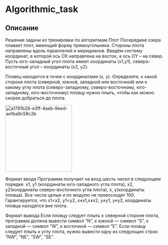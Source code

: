 # Algorithmic_task
## Описание
Решение задачи из тренировки по алгоритмам
Плот 
Посередине озера плавает плот, имеющий форму прямоугольника. Стороны плота направлены вдоль параллелей и меридианов. Введём систему координат, в которой ось OX направлена на восток, а ось ОY – на север. Пусть юго-западный угол плота имеет координаты (x1,y1), северо-восточный угол – координаты (x2, y2).

Пловец находится в точке с координатами (x, y). Определите, к какой стороне плота (северной, южной, западной или восточной) или к какому углу плота (северо-западному, северо-восточному, юго-западному, юго-восточному) пловцу нужно плыть, чтобы как можно скорее добраться до плота.

<img width="212" alt="a1791b28-e3ff-4aeb-9eed-ae1ba9c58c2b" src="https://github.com/user-attachments/assets/13524007-c6fc-4fb5-877d-55a1b6d69b0f">

Формат ввода
Программа получает на вход шесть чисел в следующем порядке: x1, y1 (координаты юго-западного угла плота), x2, y2(координаты северо-восточного угла плота), x, y(координаты пловца). Все числа целые и по модулю не превосходят 100. Гарантируется, что x1<x2, y1<y2, x≠x1,x≠x2, у≠y1, y≠y2, координаты пловца находятся вне плота.

Формат вывода
Если пловцу следует плыть к северной стороне плота, программа должна вывести символ ”N”, к южной — символ ”S”, к западной — символ ”W”, к восточной — символ ”E”. Если пловцу следует плыть к углу плота, нужно вывести одну из следующих строк: ”NW”, ”NE”, ”SW”, ”SE”.
